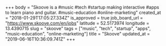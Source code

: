 +++
body = "Skoove is a #music #tech #startup making interactive #apps to learn piano and guitar. #music-education #online-marketing"
created_at = "2018-01-29T17:05:27.334Z"
is_approved = true
job_board_url = "https://www.skoove.com/en/jobs"
latitude = 52.5173974
longitude = 13.4390715
slug = "skoove"
tags = ["music", "tech", "startup", "apps", "music-education", "online-marketing"]
title = "Skoove"
updated_at = "2019-06-16T10:36:09.741Z"
+++
